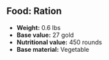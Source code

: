 ## Food: Ration
- **Weight:** 0.6 lbs
- **Base value:** 27 gold
- **Nutritional value:** 450 rounds
- **Base material:** Vegetable
